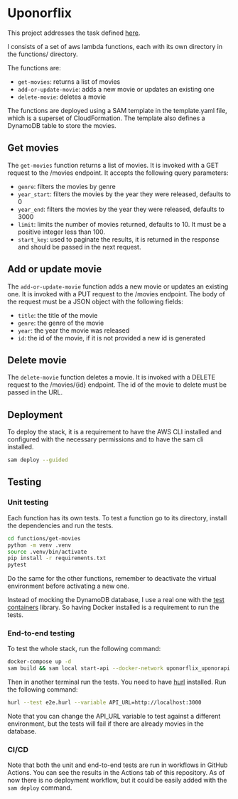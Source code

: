 # Uponorflix

This project addresses the task defined [here](task.md).

I consists of a set of aws lambda functions, each with its own directory in the functions/
directory.

The functions are:
- `get-movies`: returns a list of movies
- `add-or-update-movie`: adds a new movie or updates an existing one
- `delete-movie`: deletes a movie

The functions are deployed using a SAM template in the template.yaml file, which is a superset of
CloudFormation.
The template also defines a DynamoDB table to store the movies.

## Get movies
The `get-movies` function returns a list of movies.
It is invoked with a GET request to the /movies endpoint.
It accepts the following query parameters:
- `genre`: filters the movies by genre
- `year_start`: filters the movies by the year they were released, defaults to 0
- `year_end`: filters the movies by the year they were released, defaults to 3000
- `limit`: limits the number of movies returned, defaults to 10. It must be a positive integer less than 100.
- `start_key`: used to paginate the results, it is returned in the response and should be passed in the next request.

## Add or update movie
The `add-or-update-movie` function adds a new movie or updates an existing one.
It is invoked with a PUT request to the /movies endpoint.
The body of the request must be a JSON object with the following fields:
- `title`: the title of the movie
- `genre`: the genre of the movie
- `year`: the year the movie was released
- `id`: the id of the movie, if it is not provided a new id is generated

## Delete movie
The `delete-movie` function deletes a movie.
It is invoked with a DELETE request to the /movies/{id} endpoint.
The id of the movie to delete must be passed in the URL.


## Deployment

To deploy the stack, it is a requirement to have the AWS CLI installed and configured with
the necessary permissions and to have the sam cli installed.
```bash
sam deploy --guided
```

## Testing

### Unit testing
Each function has its own tests.
To test a function go to its directory, install the dependencies and run the tests.
```bash
cd functions/get-movies
python -m venv .venv
source .venv/bin/activate
pip install -r requirements.txt
pytest
```
Do the same for the other functions, 
remember to deactivate the virtual environment before activating a new one.

Instead of mocking the DynamoDB database, I use a real one with the [test containers](https://testcontainers.org/) library.
So having Docker installed is a requirement to run the tests.

### End-to-end testing
To test the whole stack, run the following command:
```bash
docker-compose up -d
sam build && sam local start-api --docker-network uponorflix_uponorapi
```
Then in another terminal run the tests.
You need to have [hurl](https://hurl.dev/) installed.
Run the following command:
```bash
hurl --test e2e.hurl --variable API_URL=http://localhost:3000
```
Note that you can change the API_URL variable to test against a different environment, but the tests will fail if there are already movies in the database.

### CI/CD
Note that both the unit and end-to-end tests are run in workflows in GitHub Actions.
You can see the results in the Actions tab of this repository.
As of now there is no deployment workflow, but it could be easily added with the `sam deploy` command.
